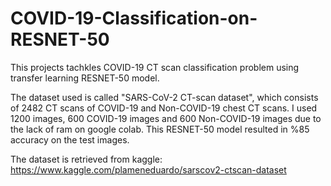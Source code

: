 # COVID-19-Classification-on-RESNET-50

This projects tachkles COVID-19 CT scan classification problem using transfer learning RESNET-50 model.

The dataset used is called "SARS-CoV-2 CT-scan dataset", which consists of 2482 CT scans of COVID-19 and Non-COVID-19 chest CT scans. I used 1200 images, 600 COVID-19 images and 600 Non-COVID-19 images due to the lack of ram on google colab. This RESNET-50 model resulted in %85 accuracy on the test images.

The dataset is retrieved from kaggle: https://www.kaggle.com/plameneduardo/sarscov2-ctscan-dataset
